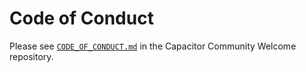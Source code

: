 # Code of Conduct

Please see [`CODE_OF_CONDUCT.md`](https://github.com/capacitor-community/welcome/blob/main/CODE_OF_CONDUCT.md) in the Capacitor Community Welcome repository.
